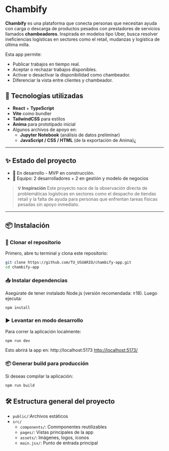 # Chambify

**Chambify** es una plataforma que conecta personas que necesitan ayuda con carga o descarga de productos pesados con prestadores de servicios llamados **chambeadores**. Inspirada en modelos tipo Uber, busca resolver ineficiencias logísticas en sectores como el retail, mudanzas y logística de última milla.

Esta app permite:
- Publicar trabajos en tiempo real.
- Aceptar o rechazar trabajos disponibles.
- Activar o desactivar la disponibilidad como chambeador.
- Diferenciar la vista entre clientes y chambeador.

## 🚀 Tecnologías utilizadas

- **React** + **TypeScript**
- **Vite** como bundler
- **TailwindCSS** para estilos
- **Anima** para prototipado inicial
- Algunos archivos de apoyo en:
  - **Jupyter Notebook** (análisis de datos preliminar)
  - **JavaScript / CSS / HTML** (de la exportación de Anima)¿

---

## ✨ Estado del proyecto

- 🔧 En desarrollo - MVP en construcción.
- 👥 Equipo: 2 desarrolladores + 2 en gestión y modelo de negocios

> **💡 Inspiración**
> Este proyecto nace de la observación directa de problemáticas logísticas en sectores como el despacho de tiendas retail y la falta de ayuda para personas que enfrentan tareas físicas pesadas sin apoyo inmediato.

---

## 📦 Instalación

### 🔁 Clonar el repositorio

Primero, abre tu terminal y clona este repositorio:

```bash
git clone https://github.com/TU_USUARIO/chambify-app.git
cd chambify-app
```
### 📥 Instalar dependencias
Asegúrate de tener instalado Node.js (versión recomendada: ≥18). Luego ejecuta:
```
npm install
```

### ▶️ Levantar en modo desarrollo
Para correr la aplicación localmente:

```
npm run dev
```

Esto abrirá la app en: http://localhost:5173
[http://localhost:5173/](http://localhost:5173/)


### 📦 Generar build para producción
Si deseas compilar la aplicación:

```
npm run build
```

## 🛠 Estructura general del proyecto
- `public/`:Archivos estáticos
- `src/`
  - `components/`: Commponentes reutilizables
  - `pages/`: Vistas principales de la app
  - `assets/`: Imágenes, logos, íconos
  - `main.jsx/`: Punto de entrada principal


